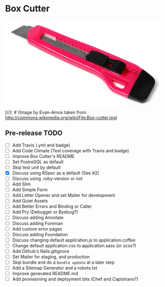 # Box Cutter
![ScreenShot](box_cutter.jpg)
[//]: # (Image by Evan-Amos taken from http://commons.wikimedia.org/wiki/File:Box-cutter.jpg)

## Pre-release TODO
* [ ] Add Travis (.yml and badge)
* [ ] Add Code Climate (Test coverage with Travis and badge)
* [ ] Improve Box Cutter's README
* [ ] Set PostreSQL as default
* [ ] Skip test unit by default
* [x] Discuss using RSpec as a default (See #2)
* [ ] Discuss using .ruby-version or not
* [ ] Add Slim
* [ ] Add Simple Form
* [ ] Add Letter Opener and set Mailer for development
* [ ] Add Quiet Assets
* [ ] Add Better Errors and Binding or Caller
* [ ] Add Pry (Debugger or Byebug?)
* [ ] Discuss adding Annotate
* [ ] Discuss adding Foreman
* [ ] Add custom error pages
* [ ] Discuss adding Foundation
* [ ] Discuss changing default application.js to application.coffee
* [ ] Change default application.css to application.sass (or scss?)
* [ ] Add Github's Rails.gitignore
* [ ] Set Mailer for staging, and production
* [ ] Skip bundle and do a `bundle update` at a later step
* [ ] Add a Sitemap Generator and a robots.txt
* [ ] Improve generated README.md
* [ ] Add provisioning and deployment bits (Chef and Capistrano?)
